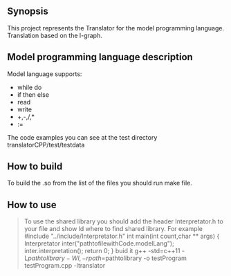 Synopsis
-------------
This project represents the Translator for the model programming language.
Translation based on the l-graph.

Model programming language description
--------------------

Model language supports:
* while do
* if then else
* read
* write
* +,-,/,*
* :=

The code examples you can see at the test directory translatorCPP/test/testdata


How to build
------------------------
To build the .so from the list of the files you should run make file.


How to use
-----------------------
> To use the shared library you should add the header Interpretator.h to your file and show ld where to find shared library.
>For example 
>#include "../include/Interpretator.h"
>int main(int count,char ** args)
>{
>	Interpretator inter("pathtofilewithCode.modelLang");
>	inter.interpretation();
>	return 0;
>}
> buid it 
>	g++ -std=c++11 -L$pathtolibrary -Wl,-rpath=$pathtolibrary -o testProgram testProgram.cpp -ltranslator




